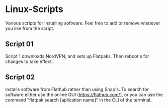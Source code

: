 # Linux-Scripts
Various scripts for installing software.
Feel free to add or remove whatever you like from the script.

## Script 01
Script 1 downloads NordVPN, and sets up Flatpaks.
Then reboot's for changes to take effect.

## Script 02
Installs software from Flathub rather than using Snap's.
To search for software either use the online GUI (https://flathub.com/), or you can use the command "flatpak search [aplication name]" in the CLI of the terminal.

